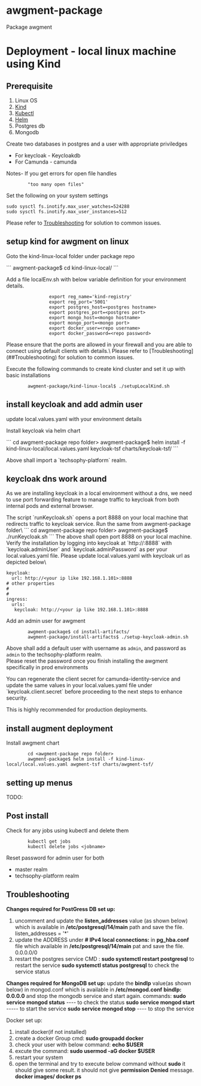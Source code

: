 # awgment-package
Package awgment




# Deployment - local linux machine using Kind
## Prerequisite

1. Linux OS
2. [Kind](https://kind.sigs.k8s.io/docs/user/quick-start/)
3. [Kubectl](https://kubernetes.io/docs/tasks/tools/)
4. [Helm](https://helm.sh/docs/intro/install/)
5. Postgres db
6. Mongodb

Create two databases in postgres and a user with appropriate priviledges
- For keycloak - Keycloakdb
- For Camunda - camunda




Notes-
If you get errors for open file handles
```
        "too many open files"
```
Set the following on your system settings
```
sudo sysctl fs.inotify.max_user_watches=524288
sudo sysctl fs.inotify.max_user_instances=512
```
Please refer to [Troubleshooting](##Troubleshooting) for solution to common issues.


## setup kind for awgment on linux

Goto the kind-linux-local folder under package repo
<p/>
```
                awgment-package$ cd kind-linux-local/
```

Add a file localEnv.sh with below variable definition for your environment details.

```
                export reg_name='kind-registry'
                export reg_port='5001'
                export postgres_host=<postgres hostname>
                export postgres_port=<postgres port>
                export mongo_host=<mongo hostname>
                export mongo_port=<mongo port>
                export docker_user=<repo username>
                export docker_password=<repo password>
```
<p>
Please ensure that the ports are allowed in your firewall and you are able to connect using default clients with  details.\
Please refer to [Troubleshooting](##Troubleshooting) for solution to common issues.
</p>
Execute the following commands to create kind cluster and set it up with basic installations
<p>

```        
        awgment-package/kind-linux-local$ ./setupLocalKind.sh
```
</p>

## install keycloak and add admin user
update local.values.yaml with your environment details
<p/>
Install keycloak via helm chart
<p/>
```
        cd awgment-package repo folder>
        awgment-package$ helm install -f kind-linux-local/local.values.yaml keycloak-tsf charts/keycloak-tsf/
```
<p/>
Above shall import a `techsophy-platform` realm.

## keycloak dns work around
As we are installing keycloak in a local environment without a dns, we need to use port forwarding feature to manage traffic to keycloak from both internal pods and external browser.
<p/>
The script `runKeycloak.sh` opens a port 8888 on your local machine that redirects traffic to keycloak service. Run the same from awgment-package folder\
```
        cd awgment-package repo folder>
        awgment-package$ ./runKeycloak.sh
```
The above shall open port 8888 on your local machine. Verify the installation by logging into keycloak at `http://<your ip>:8888` with `keycloak.adminUser` and `keycloak.adminPassword` as per your local.values.yaml file.
Please update local.values.yaml with keycloak url as depicted below\

```
keycloak:
  url: http://<your ip like 192.168.1.101>:8888
# other properties
#
#
ingress:
  urls:
   keycloak: http://<your ip like 192.168.1.101>:8888
```

<p>Add an admin user for awgment</p>

```
        awgment-package$ cd install-artifacts/
        awgment-package/install-artifacts$ ./setup-keycloak-admin.sh
```
Above shall add a default user with username as `admin`, and password as `admin` to the techsophy-platform realm.\
Please reset the password once you finish installing the awgment specifically in prod environments
<p>
You can regenerate the  client secret for camunda-identity-service and update the same values in your local.values.yaml file under `keycloak.client.secret` before proceeding to the next steps to enhance security. 
<p>
This is highly recommended for production deployments.
</p>

## install augment deployment
Install awgment chart 
```
        cd <awgment-package repo folder>
        awgment-package$ helm install -f kind-linux-local/local.values.yaml awgment-tsf charts/awgment-tsf/
```

## setting up menus
TODO:


## Post install
Check for any jobs using kubectl and delete them
```
        kubectl get jobs
        kubectl delete jobs <jobname>
```
Reset password for admin user for both 
- master realm
- techsophy-platform realm



## Troubleshooting

**Changes required for PostGress DB set up:**
1. uncomment and update the **listen_addresses** value (as shown below) which is available in **/etc/postgresql/14/main** path and save the file.
    listen_addresses = '*' 
2. update the ADDRESS under **# IPv4 local connections:** in **pg_hba.conf**  file which available in **/etc/postgresql/14/main** pat and save the file.
        0.0.0.0/0
3. restart the postgres service 
    CMD : **sudo systemctl restart postgresql** to restart the service
          **sudo systemctl status  postgresql** to check the service status
 

**Changes required for MongoDB set up:**
update the **bindIp** value(as shown below) in mongod.conf which is available in **/etc/mongod.conf**
**bindIp: 0.0.0.0**
and stop the mongodb service and start again.
commands:
**sudo service mongod status** ---- to check the status
**sudo service mongod start** ----- to start the service
**sudo service mongod stop** ---- to stop the service


Docker set up:
1. install docker(if not installed)
2. create a docker Group
        cmd: **sudo groupadd docker**
3. check your user with below command: **echo $USER** 
4. excute the command: **sudo usermod -aG docker $USER**
5. restart your system
6. open the terminal and try to execute below command without **sudo** it should give some result. it should not give **permission Denied** message.
        **docker images/ docker ps**


